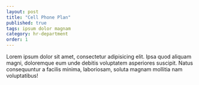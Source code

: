 ```yaml
---
layout: post
title: "Cell Phone Plan"
published: true
tags: ipsum dolor magnam
category: hr-department
order: 1
---
```


Lorem ipsum dolor sit amet, consectetur adipisicing elit. Ipsa quod aliquam magni, doloremque eum unde debitis voluptatem asperiores suscipit. Natus consequuntur a facilis minima, laboriosam, soluta magnam mollitia nam voluptatibus!
